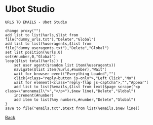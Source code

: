 # Ubot Studio

    URLS TO EMAILS - Ubot Studio

    change proxy("")
    add list to list(%urls,$list from file("dummy_urls.txt"),"Delete","Global")
    add list to list(%useragents,$list from file("dummy_useragents.txt"),"Delete","Global")
    set list position(%urls,0)
    set(#number,0,"Global")
    loop($list total(%urls)) {
        set user agent($random list item(%useragents))
        navigate($list item(%urls,#number),"Wait")
        wait for browser event("Everything Loaded","")
        click(<class="reply-button js-only">,"Left Click","No")
        wait for element(<class="reply-flap js-captcha">,"","Appear")
        add list to list(%emails,$list from text($page scrape("<p class=\"anonemail\">","</p>"),$new line),"Delete","Global")
        increment(#number)
        add item to list(%my numbers,#number,"Delete","Global")
    }
    save to file("emails.txt",$text from list(%emails,$new line))

[Back](https://jaemnkm.github.io/docs_redirect)
